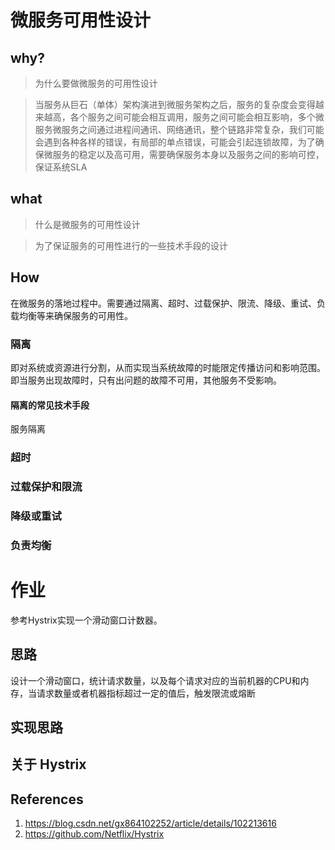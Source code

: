# 微服务可用性设计
## why? 
> 为什么要做微服务的可用性设计

> 当服务从巨石（单体）架构演进到微服务架构之后，服务的复杂度会变得越来越高，各个服务之间可能会相互调用，服务之间可能会相互影响，多个微服务微服务之间通过进程间通讯、网络通讯，整个链路非常复杂，我们可能会遇到各种各样的错误，有局部的单点错误，可能会引起连锁故障，为了确保微服务的稳定以及高可用，需要确保服务本身以及服务之间的影响可控，保证系统SLA

## what 
> 什么是微服务的可用性设计

> 为了保证服务的可用性进行的一些技术手段的设计

## How 
在微服务的落地过程中。需要通过隔离、超时、过载保护、限流、降级、重试、负载均衡等来确保服务的可用性。
### 隔离
即对系统或资源进行分割，从而实现当系统故障的时能限定传播访问和影响范围。即当服务出现故障时，只有出问题的故障不可用，其他服务不受影响。
#### 隔离的常见技术手段
服务隔离

### 超时
### 过载保护和限流
### 降级或重试
### 负责均衡

# 作业
参考Hystrix实现一个滑动窗口计数器。

## 思路
设计一个滑动窗口，统计请求数量，以及每个请求对应的当前机器的CPU和内存，当请求数量或者机器指标超过一定的值后，触发限流或熔断

## 实现思路


## 关于 Hystrix

## References
1. https://blog.csdn.net/gx864102252/article/details/102213616
2. https://github.com/Netflix/Hystrix
